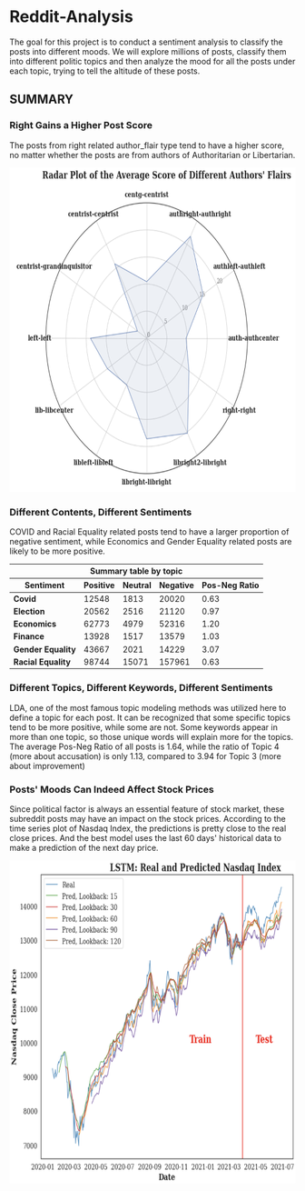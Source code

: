 # Reddit-Analysis
The goal for this project is to conduct a sentiment analysis to classify the posts into different moods. We will explore millions of posts, classify them into different politic topics and then analyze the mood for all the posts under each topic, trying to tell the altitude of these posts.

## SUMMARY
### Right Gains a Higher Post Score

The posts from right related author_flair type tend to have a higher score, no matter whether the posts are from authors of Authoritarian or Libertarian.

<img src="/img/fig1.png" style="width: 700px; height: 570px;" />

### Different Contents, Different Sentiments</strong>

COVID and Racial Equality related posts tend to have a larger proportion of negative sentiment, while Economics and Gender Equality related posts are likely to be more positive.

<table>
	<thead>
		<tr>
			<th colspan="5">Summary table by topic</th>
		</tr>
		<tr>
			<th>Sentiment</th>
			<th>Positive</th>
			<th>Neutral</th>
			<th>Negative</th>
			<th>Pos-Neg Ratio</th>
		</tr>
	</thead>
	<tbody>
		<tr>
			<td><strong>Covid</strong></td>
			<td>12548</td>
			<td>1813</td>
			<td>20020</td>
			<td>0.63</td>
		</tr>
		<tr>
			<td><strong>Election</strong></td>
			<td>20562</td>
			<td>2516</td>
			<td>21120</td>
			<td>0.97</td>
		</tr>
		<tr>
			<td><strong>Economics</strong></td>
			<td>62773</td>
			<td>4979</td>
			<td>52316</td>
			<td>1.20</td>
		</tr>
		<tr>
			<td><strong>Finance</strong></td>
			<td>13928</td>
			<td>1517</td>
			<td>13579</td>
			<td>1.03</td>
		</tr>
		<tr>
			<td><strong>Gender Equality</strong></td>
			<td>43667</td>
			<td>2021</td>
			<td>14229</td>
			<td>3.07</td>
		</tr>
		<tr>
			<td><strong>Racial Equality</strong></td>
			<td>98744</td>
			<td>15071</td>
			<td>157961</td>
			<td>0.63</td>
		</tr>
	</tbody>
</table>

### Different Topics, Different Keywords, Different Sentiments

LDA, one of the most famous topic modeling methods was utilized here to define a topic for each post. It can be recognized that some specific topics tend to be more positive, while some are not. Some keywords appear in more than one topic, so those unique words will explain more for the topics. The average Pos-Neg Ratio of all posts is 1.64, while the ratio of Topic 4 (more about accusation) is only 1.13, compared to 3.94 for Topic 3 (more about improvement)



### Posts' Moods Can Indeed Affect Stock Prices

Since political factor is always an essential feature of stock market, these subreddit posts may have an impact on the stock prices. According to the time series plot of Nasdaq Index, the predictions is pretty close to the real close prices. And the best model uses the last 60 days' historical data to make a prediction of the next day price.

<img src="/img/fig2.png" style="width: 650px; height: 568px;" />

